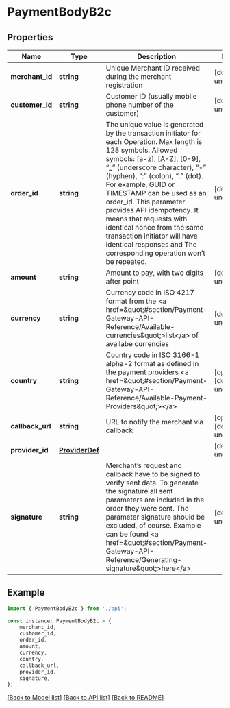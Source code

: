# PaymentBodyB2c


## Properties

Name | Type | Description | Notes
------------ | ------------- | ------------- | -------------
**merchant_id** | **string** | Unique Merchant ID received during the merchant registration | [default to undefined]
**customer_id** | **string** | Customer ID (usually mobile phone number of the customer) | [default to undefined]
**order_id** | **string** | The unique value is generated by the transaction initiator for each Operation. Max length is 128 symbols. Allowed symbols: [a-z], [A-Z], [0-9], “_” (underscore character), “-” (hyphen), “:” (colon), “.” (dot). For example, GUID or TIMESTAMP can be used as an order_id. This parameter provides API idempotency. It means that requests with identical nonce from the same transaction initiator will have identical responses and The corresponding operation won’t be repeated.  | [default to undefined]
**amount** | **string** | Amount to pay, with two digits after point | [default to undefined]
**currency** | **string** | Currency code in ISO 4217 format from the &lt;a href&#x3D;\&quot;#section/Payment-Gateway-API-Reference/Available-currencies\&quot;&gt;list&lt;/a&gt; of availabe currencies | [default to undefined]
**country** | **string** | Country code in ISO 3166-1 alpha-2 format as defined in the payment providers &lt;a href&#x3D;\&quot;#section/Payment-Gateway-API-Reference/Available-Payment-Providers\&quot;&gt;&lt;/a&gt; | [optional] [default to undefined]
**callback_url** | **string** | URL to notify the merchant via callback | [optional] [default to undefined]
**provider_id** | [**ProviderDef**](ProviderDef.md) |  | [default to undefined]
**signature** | **string** | Merchant’s request and callback have to be signed to verify sent data. To generate the signature all sent parameters are included in the order they were sent. The parameter signature should be excluded, of course. Example can be found &lt;a href&#x3D;\&quot;#section/Payment-Gateway-API-Reference/Generating-signature\&quot;&gt;here&lt;/a&gt;  | [default to undefined]

## Example

```typescript
import { PaymentBodyB2c } from './api';

const instance: PaymentBodyB2c = {
    merchant_id,
    customer_id,
    order_id,
    amount,
    currency,
    country,
    callback_url,
    provider_id,
    signature,
};
```

[[Back to Model list]](../README.md#documentation-for-models) [[Back to API list]](../README.md#documentation-for-api-endpoints) [[Back to README]](../README.md)
